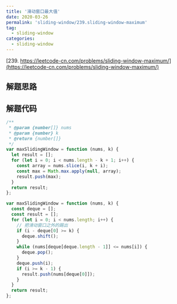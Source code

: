 ```yaml
---
title: '滑动窗口最大值'
date: 2020-03-26
permalink: 'sliding-window/239.sliding-window-maximum'
tag:
  - sliding-window
categories:
  - sliding-window
---
```


[239. https://leetcode-cn.com/problems/sliding-window-maximum/](https://leetcode-cn.com/problems/sliding-window-maximum/)

## 解题思路

## 解题代码

```js
/**
 * @param {number[]} nums
 * @param {number} k
 * @return {number[]}
 */
var maxSlidingWindow = function (nums, k) {
  let result = [];
  for (let i = 0; i < nums.length - k + 1; i++) {
    const array = nums.slice(i, k + i);
    const max = Math.max.apply(null, array);
    result.push(max);
  }
  return result;
};

var maxSlidingWindow = function (nums, k) {
  const deque = [];
  const result = [];
  for (let i = 0; i < nums.length; i++) {
    // 把滑动窗口之外的踢出
    if (i - deque[0] >= k) {
      deque.shift();
    }
    while (nums[deque[deque.length - 1]] <= nums[i]) {
      deque.pop();
    }
    deque.push(i);
    if (i >= k - 1) {
      result.push(nums[deque[0]]);
    }
  }
  return result;
};
```
